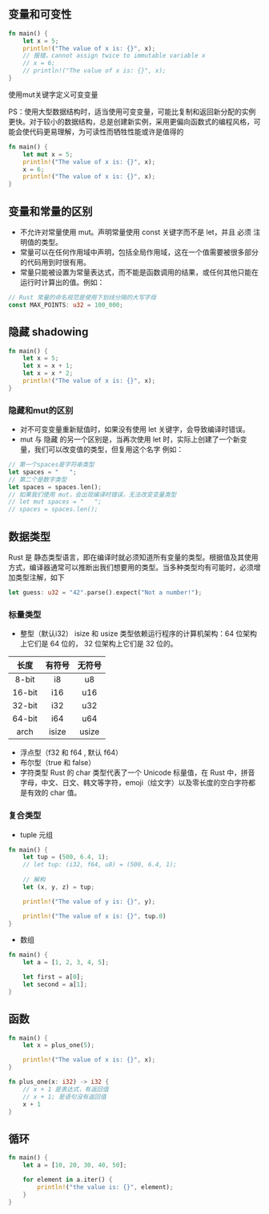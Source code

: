 ## 变量和可变性
```rust
fn main() {
    let x = 5;
    println!("The value of x is: {}", x);
    // 报错，cannot assign twice to immutable variable x
    // x = 6;
    // println!("The value of x is: {}", x);
}
```
使用mut关键字定义可变变量

PS：使用大型数据结构时，适当使用可变变量，可能比复制和返回新分配的实例更快。对于较小的数据结构，总是创建新实例，采用更偏向函数式的编程风格，可能会使代码更易理解，为可读性而牺牲性能或许是值得的
```rust
fn main() {
    let mut x = 5;
    println!("The value of x is: {}", x);
    x = 6;
    println!("The value of x is: {}", x);
}
```
## 变量和常量的区别
- 不允许对常量使用 mut。声明常量使用 const 关键字而不是 let，并且 必须 注明值的类型。
- 常量可以在任何作用域中声明，包括全局作用域，这在一个值需要被很多部分的代码用到时很有用。
- 常量只能被设置为常量表达式，而不能是函数调用的结果，或任何其他只能在运行时计算出的值。例如：
```rust
// Rust 常量的命名规范是使用下划线分隔的大写字母
const MAX_POINTS: u32 = 100_000;
```
## 隐藏 shadowing
```rust
fn main() {
    let x = 5;
    let x = x + 1;
    let x = x * 2;
    println!("The value of x is: {}", x);
}
```
### 隐藏和mut的区别
- 对不可变变量重新赋值时，如果没有使用 let 关键字，会导致编译时错误。
- mut 与 隐藏 的另一个区别是，当再次使用 let 时，实际上创建了一个新变量，我们可以改变值的类型，但复用这个名字
例如：
```rust
// 第一个spaces是字符串类型
let spaces = "   ";
// 第二个是数字类型
let spaces = spaces.len();
// 如果我们使用 mut，会出现编译时错误，无法改变变量类型
// let mut spaces = "   ";
// spaces = spaces.len();
```
## 数据类型
Rust 是 静态类型语言，即在编译时就必须知道所有变量的类型。根据值及其使用方式，编译器通常可以推断出我们想要用的类型。当多种类型均有可能时，必须增加类型注解，如下
```rust
let guess: u32 = "42".parse().expect("Not a number!");
```
### 标量类型
- 整型（默认i32）
isize 和 usize 类型依赖运行程序的计算机架构：64 位架构上它们是 64 位的， 32 位架构上它们是 32 位的。

长度 | 有符号 | 无符号
:-:|:-:|:-:
8-bit  | i8   | u8
16-bit | i16  | u16
32-bit | i32  | u32
64-bit | i64  | u64
arch | isize  | usize

- 浮点型（f32 和 f64 , 默认 f64）
- 布尔型（true 和 false）
- 字符类型
Rust 的 char 类型代表了一个 Unicode 标量值，在 Rust 中，拼音字母，中文、日文、韩文等字符，emoji（绘文字）以及零长度的空白字符都是有效的 char 值。

### 复合类型
- tuple 元组
```rust
fn main() {
    let tup = (500, 6.4, 1);
    // let tup: (i32, f64, u8) = (500, 6.4, 1);
    
    // 解构
    let (x, y, z) = tup;

    println!("The value of y is: {}", y);

    println!("The value of x is: {}", tup.0)
}
```
- 数组
```rust
fn main() {
    let a = [1, 2, 3, 4, 5];

    let first = a[0];
    let second = a[1];
}
```
## 函数
```rust
fn main() {
    let x = plus_one(5);

    println!("The value of x is: {}", x);
}

fn plus_one(x: i32) -> i32 {
    // x + 1 是表达式，有返回值
    // x + 1; 是语句没有返回值
    x + 1
}
```
## 循环
```rust
fn main() {
    let a = [10, 20, 30, 40, 50];

    for element in a.iter() {
        println!("the value is: {}", element);
    }
}
```